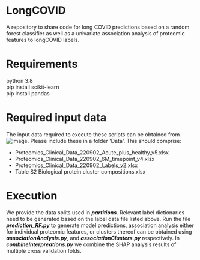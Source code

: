 # LongCOVID
A repository to share code for long COVID predictions based on a random forest classifier as well as a univariate association analysis of proteomic features to longCOVID labels.

# Requirements
python 3.8  
pip install scikit-learn  
pip install pandas  

# Required input data
The input data required to execute these scripts can be obtained from ![image](https://user-images.githubusercontent.com/54959592/210764179-206b07c3-1845-44e4-9b4f-dcac18ed5de8.png).
Please include these in a folder 'Data'. This should comprise: 
- Proteomics_Clinical_Data_220902_Acute_plus_healthy_v5.xlsx
- Proteomics_Clinical_Data_220902_6M_timepoint_v4.xlsx
- Proteomics_Clinical_Data_220902_Labels_v2.xlsx
- Table S2 Biological protein cluster compositions.xlsx


# Execution
We provide the data splits used in ***partitions***. Relevant label dictionaries need to be generated based on the label data file listed above.
Run the file ***prediction_RF.py*** to generate model predictions, 
association analysis either for individual proteomic features, or clusters thereof can be obtained using ***associationAnalysis.py***, and ***associationClusters.py*** respectively. 
In ***combineInterpreations.py*** we combine the SHAP analysis results of multiple cross validation folds. 
